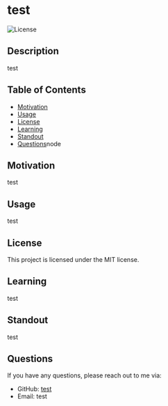 # test
![License](https://img.shields.io/badge/License-MIT-blue.svg)

## Description
test

## Table of Contents
- [Motivation](#motivation)
- [Usage](#usage)
- [License](#license)
- [Learning](#learning)
- [Standout](#standout)
- [Questions](#questions)node

## Motivation
test

## Usage
test

## License
This project is licensed under the MIT license.

## Learning
test

## Standout
test

## Questions
If you have any questions, please reach out to me via:
- GitHub: [test](https://github.com/test)
- Email: test
